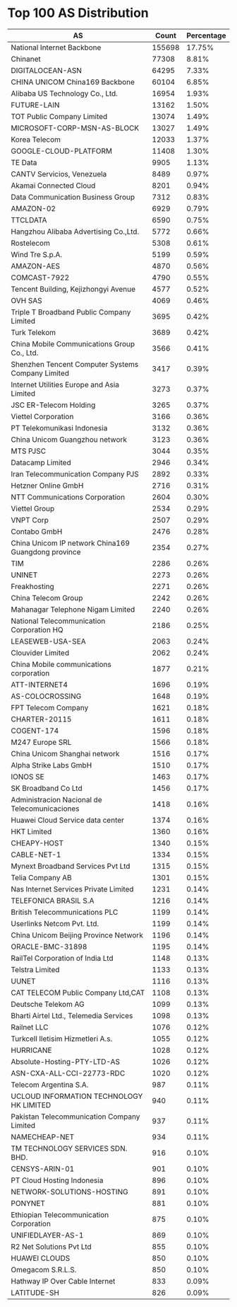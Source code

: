# Top 100 AS Distribution
| AS | Count | Percentage |
|----|----|----|
| National Internet Backbone | 155698 | 17.75% |
| Chinanet | 77308 | 8.81% |
| DIGITALOCEAN-ASN | 64295 | 7.33% |
| CHINA UNICOM China169 Backbone | 60104 | 6.85% |
| Alibaba US Technology Co., Ltd. | 16954 | 1.93% |
| FUTURE-LAIN | 13162 | 1.50% |
| TOT Public Company Limited | 13074 | 1.49% |
| MICROSOFT-CORP-MSN-AS-BLOCK | 13027 | 1.49% |
| Korea Telecom | 12033 | 1.37% |
| GOOGLE-CLOUD-PLATFORM | 11408 | 1.30% |
| TE Data | 9905 | 1.13% |
| CANTV Servicios, Venezuela | 8489 | 0.97% |
| Akamai Connected Cloud | 8201 | 0.94% |
| Data Communication Business Group | 7312 | 0.83% |
| AMAZON-02 | 6929 | 0.79% |
| TTCLDATA | 6590 | 0.75% |
| Hangzhou Alibaba Advertising Co.,Ltd. | 5772 | 0.66% |
| Rostelecom | 5308 | 0.61% |
| Wind Tre S.p.A. | 5199 | 0.59% |
| AMAZON-AES | 4870 | 0.56% |
| COMCAST-7922 | 4790 | 0.55% |
| Tencent Building, Kejizhongyi Avenue | 4577 | 0.52% |
| OVH SAS | 4069 | 0.46% |
| Triple T Broadband Public Company Limited | 3695 | 0.42% |
| Turk Telekom | 3689 | 0.42% |
| China Mobile Communications Group Co., Ltd. | 3566 | 0.41% |
| Shenzhen Tencent Computer Systems Company Limited | 3417 | 0.39% |
| Internet Utilities Europe and Asia Limited | 3273 | 0.37% |
| JSC ER-Telecom Holding | 3265 | 0.37% |
| Viettel Corporation | 3166 | 0.36% |
| PT Telekomunikasi Indonesia | 3132 | 0.36% |
| China Unicom Guangzhou network | 3123 | 0.36% |
| MTS PJSC | 3044 | 0.35% |
| Datacamp Limited | 2946 | 0.34% |
| Iran Telecommunication Company PJS | 2892 | 0.33% |
| Hetzner Online GmbH | 2716 | 0.31% |
| NTT Communications Corporation | 2604 | 0.30% |
| Viettel Group | 2534 | 0.29% |
| VNPT Corp | 2507 | 0.29% |
| Contabo GmbH | 2476 | 0.28% |
| China Unicom IP network China169 Guangdong province | 2354 | 0.27% |
| TIM | 2286 | 0.26% |
| UNINET | 2273 | 0.26% |
| Freakhosting | 2271 | 0.26% |
| China Telecom Group | 2242 | 0.26% |
| Mahanagar Telephone Nigam Limited | 2240 | 0.26% |
| National Telecommunication Corporation HQ | 2186 | 0.25% |
| LEASEWEB-USA-SEA | 2063 | 0.24% |
| Clouvider Limited | 2062 | 0.24% |
| China Mobile communications corporation | 1877 | 0.21% |
| ATT-INTERNET4 | 1696 | 0.19% |
| AS-COLOCROSSING | 1648 | 0.19% |
| FPT Telecom Company | 1621 | 0.18% |
| CHARTER-20115 | 1611 | 0.18% |
| COGENT-174 | 1596 | 0.18% |
| M247 Europe SRL | 1566 | 0.18% |
| China Unicom Shanghai network | 1516 | 0.17% |
| Alpha Strike Labs GmbH | 1510 | 0.17% |
| IONOS SE | 1463 | 0.17% |
| SK Broadband Co Ltd | 1456 | 0.17% |
| Administracion Nacional de Telecomunicaciones | 1418 | 0.16% |
| Huawei Cloud Service data center | 1374 | 0.16% |
| HKT Limited | 1360 | 0.16% |
| CHEAPY-HOST | 1340 | 0.15% |
| CABLE-NET-1 | 1334 | 0.15% |
| Mynext Broadband Services Pvt Ltd | 1315 | 0.15% |
| Telia Company AB | 1301 | 0.15% |
| Nas Internet Services Private Limited | 1231 | 0.14% |
| TELEFONICA BRASIL S.A | 1216 | 0.14% |
| British Telecommunications PLC | 1199 | 0.14% |
| Userlinks Netcom Pvt. Ltd. | 1199 | 0.14% |
| China Unicom Beijing Province Network | 1196 | 0.14% |
| ORACLE-BMC-31898 | 1195 | 0.14% |
| RailTel Corporation of India Ltd | 1148 | 0.13% |
| Telstra Limited | 1133 | 0.13% |
| UUNET | 1116 | 0.13% |
| CAT TELECOM Public Company Ltd,CAT | 1108 | 0.13% |
| Deutsche Telekom AG | 1099 | 0.13% |
| Bharti Airtel Ltd., Telemedia Services | 1098 | 0.13% |
| Railnet LLC | 1076 | 0.12% |
| Turkcell Iletisim Hizmetleri A.s. | 1055 | 0.12% |
| HURRICANE | 1028 | 0.12% |
| Absolute-Hosting-PTY-LTD-AS | 1026 | 0.12% |
| ASN-CXA-ALL-CCI-22773-RDC | 1020 | 0.12% |
| Telecom Argentina S.A. | 987 | 0.11% |
| UCLOUD INFORMATION TECHNOLOGY HK LIMITED | 940 | 0.11% |
| Pakistan Telecommunication Company Limited | 937 | 0.11% |
| NAMECHEAP-NET | 934 | 0.11% |
| TM TECHNOLOGY SERVICES SDN. BHD. | 916 | 0.10% |
| CENSYS-ARIN-01 | 901 | 0.10% |
| PT Cloud Hosting Indonesia | 896 | 0.10% |
| NETWORK-SOLUTIONS-HOSTING | 891 | 0.10% |
| PONYNET | 881 | 0.10% |
| Ethiopian Telecommunication Corporation | 875 | 0.10% |
| UNIFIEDLAYER-AS-1 | 869 | 0.10% |
| R2 Net Solutions Pvt Ltd | 855 | 0.10% |
| HUAWEI CLOUDS | 850 | 0.10% |
| Omegacom S.R.L.S. | 850 | 0.10% |
| Hathway IP Over Cable Internet | 833 | 0.09% |
| LATITUDE-SH | 826 | 0.09% |
